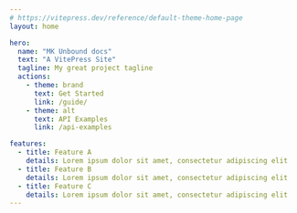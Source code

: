 ```yaml
---
# https://vitepress.dev/reference/default-theme-home-page
layout: home

hero:
  name: "MK Unbound docs"
  text: "A VitePress Site"
  tagline: My great project tagline
  actions:
    - theme: brand
      text: Get Started
      link: /guide/
    - theme: alt
      text: API Examples
      link: /api-examples

features:
  - title: Feature A
    details: Lorem ipsum dolor sit amet, consectetur adipiscing elit
  - title: Feature B
    details: Lorem ipsum dolor sit amet, consectetur adipiscing elit
  - title: Feature C
    details: Lorem ipsum dolor sit amet, consectetur adipiscing elit
---
```


